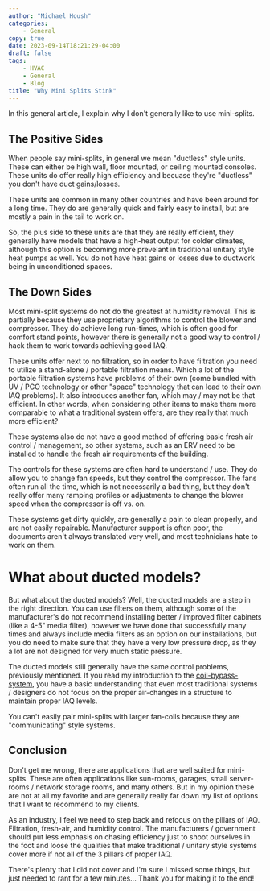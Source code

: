 ```yaml
---
author: "Michael Housh"
categories:
    - General
copy: true
date: 2023-09-14T18:21:29-04:00
draft: false
tags:
    - HVAC
    - General
    - Blog
title: "Why Mini Splits Stink"
---
```


In this general article, I explain why I don't generally like to use mini-splits.

## The Positive Sides

When people say mini-splits, in general we mean "ductless" style units.  These can either be
high wall, floor mounted, or ceiling mounted consoles.  These units do offer really high
efficiency and becuase they're "ductless" you don't have duct gains/losses.

These units are common in many other countries and have been around for a long time.
They do are generally quick and fairly easy to install, but are mostly a pain in the
tail to work on.

So, the plus side to these units are that they are really efficient, they generally have
models that have a high-heat output for colder climates, although this option is becoming
more prevelant in traditional unitary style heat pumps as well.  You do not have heat gains
or losses due to ductwork being in unconditioned spaces.

## The Down Sides

Most mini-split systems do not do the greatest at humidity removal. This is partially because
they use proprietary algorithms to control the blower and compressor.  They do achieve long
run-times, which is often good for comfort stand points, however there is generally not a good
way to control / hack them to work towards achieving good IAQ.

These units offer next to no filtration, so in order to have filtration you need to utilize
a stand-alone / portable filtration means.  Which a lot of the portable filtration systems have
problems of their own (come bundled with UV / PCO technology or other "space" technology that
can lead to their own IAQ problems).  It also introduces another fan, which may / may not be
that efficient.  In other words, when considering other items to make them more comparable to
what a traditional system offers, are they really that much more efficient?

These systems also do not have a good method of offering basic fresh air control / management,
so other systems, such as an ERV need to be installed to handle the fresh air requirements of
the building.

The controls for these systems are often hard to understand / use. They do allow you to change
fan speeds, but they control the compressor.  The fans often run all the time, which is not
necessarily a bad thing, but they don't really offer many ramping profiles or adjustments to
change the blower speed when the compressor is off vs. on.

These systems get dirty quickly, are generally a pain to clean properly, and are not easily
repairable.  Manufacturer support is often poor, the documents aren't always translated very
well, and most technicians hate to work on them.

# What about ducted models?

But what about the ducted models?  Well, the ducted models are a step in the right direction.
You can use filters on them, although some of the manufacturer's do not recommend installing better
/ improved filter cabinets (like a 4-5" media filter), however we have done that successfully many
times and always include media filters as an option on our installations, but you do need to make
sure that they have a very low pressure drop, as they a lot are not designed for very much static
pressure.

The ducted models still generally have the same control problems, previously mentioned.  If you
read my introduction to the [coil-bypass-system](https://mhoush.com/posts/coil-bypass-overview/),
you have a basic understanding that even most traditional systems / designers do not focus on the
proper air-changes in a structure to maintain proper IAQ levels.

You can't easily pair mini-splits with larger fan-coils because they are "communicating" style systems.

## Conclusion

Don't get me wrong, there are applications that are well suited for mini-splits.  These are often applications
like sun-rooms, garages, small server-rooms / network storage rooms, and many others. But in my opinion these
are not at all my favorite and are generally really far down my list of options that I want to recommend to
my clients.

As an industry, I feel we need to step back and refocus on the pillars of IAQ. Filtration, fresh-air,
and humidity control.  The manufacturers / government should put less emphasis on chasing efficiency
just to shoot ourselves in the foot and loose the qualities that make traditional / unitary style systems
cover more if not all of the 3 pillars of proper IAQ.

There's plenty that I did not cover and I'm sure I missed some things, but just needed to rant for a few
minutes... Thank you for making it to the end!


